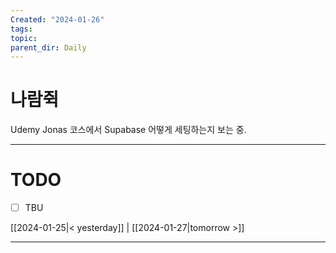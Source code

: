 ```yaml
---
Created: "2024-01-26"
tags: 
topic: 
parent_dir: Daily
---
```

# 나람쥑
Udemy Jonas 코스에서 Supabase 어떻게 세팅하는지 보는 중.


----
# TODO
- [ ] TBU 
  
[[2024-01-25|< yesterday]] | [[2024-01-27|tomorrow >]]  
  
---  
